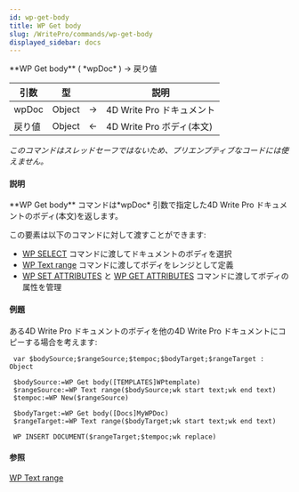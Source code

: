 ```yaml
---
id: wp-get-body
title: WP Get body
slug: /WritePro/commands/wp-get-body
displayed_sidebar: docs
---
```


<!--REF #_command_.WP Get body.Syntax-->**WP Get body** ( *wpDoc* ) -> 戻り値<!-- END REF-->
<!--REF #_command_.WP Get body.Params-->
| 引数 | 型 |  | 説明 |
| --- | --- | --- | --- |
| wpDoc | Object | &#8594;  | 4D Write Pro ドキュメント |
| 戻り値 | Object | &#8592; | 4D Write Pro ボディ(本文) |

<!-- END REF-->

*このコマンドはスレッドセーフではないため、プリエンプティブなコードには使えません。*


#### 説明 

<!--REF #_command_.WP Get body.Summary-->**WP Get body** コマンドは*wpDoc* 引数で指定した4D Write Pro ドキュメントのボディ(本文)を返します。<!-- END REF-->

この要素は以下のコマンドに対して渡すことができます:

* [WP SELECT](wp-select.md) コマンドに渡してドキュメントのボディを選択
* [WP Text range](wp-text-range.md) コマンドに渡してボディをレンジとして定義
* [WP SET ATTRIBUTES](wp-set-attributes.md) と [WP GET ATTRIBUTES](wp-get-attributes.md) コマンドに渡してボディの属性を管理

#### 例題 

ある4D Write Pro ドキュメントのボディを他の4D Write Pro ドキュメントにコピーする場合を考えます:

```4d
 var $bodySource;$rangeSource;$tempoc;$bodyTarget;$rangeTarget : Object
 
 $bodySource:=WP Get body([TEMPLATES]WPtemplate)
 $rangeSource:=WP Text range($bodySource;wk start text;wk end text)
 $tempoc:=WP New($rangeSource)
 
 $bodyTarget:=WP Get body([Docs]MyWPDoc)
 $rangeTarget:=WP Text range($bodyTarget;wk start text;wk end text)
 
 WP INSERT DOCUMENT($rangeTarget;$tempoc;wk replace)
```

#### 参照 

[WP Text range](wp-text-range.md)  